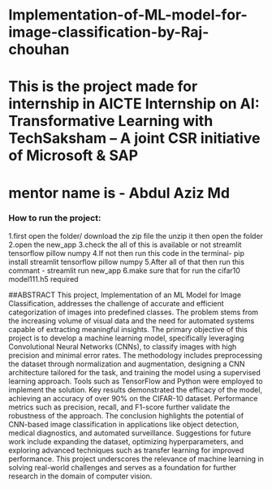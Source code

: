 # Implementation-of-ML-model-for-image-classification-by-Raj-chouhan

# This is the project made for internship in AICTE Internship on AI: Transformative Learning with TechSaksham – A joint CSR initiative of Microsoft & SAP

# mentor name is - Abdul Aziz Md

### How to run the project:
1.first open the folder/ download the zip file the unzip it then open the folder
2.open the new_app
3.check the all of this is available or not streamlit tensorflow pillow numpy
4.If not then run this code in the terminal- pip install streamlit tensorflow pillow numpy
5.After all of that then run this commant - streamlit run new_app
6.make sure that for run the cifar10 model111.h5 required


##ABSTRACT This project, Implementation of an ML Model for Image Classification, addresses the challenge of accurate and efficient categorization of images into predefined classes. The problem stems from the increasing volume of visual data and the need for automated systems capable of extracting meaningful insights. The primary objective of this project is to develop a machine learning model, specifically leveraging Convolutional Neural Networks (CNNs), to classify images with high precision and minimal error rates. The methodology includes preprocessing the dataset through normalization and augmentation, designing a CNN architecture tailored for the task, and training the model using a supervised learning approach. Tools such as TensorFlow and Python were employed to implement the solution. Key results demonstrated the efficacy of the model, achieving an accuracy of over 90% on the CIFAR-10 dataset. Performance metrics such as precision, recall, and F1-score further validate the robustness of the approach. The conclusion highlights the potential of CNN-based image classification in applications like object detection, medical diagnostics, and automated surveillance. Suggestions for future work include expanding the dataset, optimizing hyperparameters, and exploring advanced techniques such as transfer learning for improved performance. This project underscores the relevance of machine learning in solving real-world challenges and serves as a foundation for further research in the domain of computer vision.
